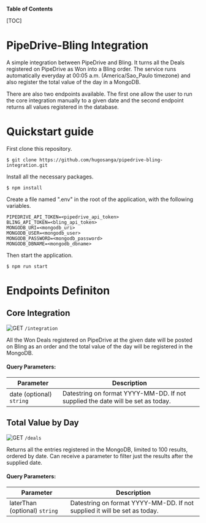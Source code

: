 **Table of Contents**

[TOC]

# PipeDrive-Bling Integration

A simple integration between PipeDrive and Bling. It turns all the Deals registered on PipeDrive as Won into a Bling order. The service runs automatically everyday at 00:05 a.m. (America/Sao_Paulo timezone) and also register the total value of the day in a MongoDB.

There are also two endpoints available. The first one allow the user to run the core integration manually to a given date and the second endpoint returns all values registered in the database.

# Quickstart guide

First clone this repository.

`$ git clone https://github.com/hugosanga/pipedrive-bling-integration.git`

Install all the necessary packages.

`$ npm install`

Create a file named ".env" in the root of the application, with the following variables.

	PIPEDRIVE_API_TOKEN=<pipedrive_api_token>
	BLING_API_TOKEN=<bling_api_token>
	MONGODB_URI=<mongodb_uri>
	MONGODB_USER=<mongodb_user>
	MONGODB_PASSWORD=<mongodb_password>
	MONGODB_DBNAME=<mongodb_dbname>

Then start the application.

`$ npm run start`

# Endpoints Definiton
## Core Integration
![GET](https://img.shields.io/badge/METHOD-GET-green) `/integration`

All the Won Deals registered on PipeDrive at the given date will be posted on Bling as an order and the total value of the day will be registered in the MongoDB.

<h4><b>Query Parameters:</b></h4>

| Parameter   | Description |
| ------------- | ------------- |
| date (optional) `string` | Datestring on format YYYY-MM-DD. If not supplied the date will be set as today. |

## Total Value by Day
![GET](https://img.shields.io/badge/METHOD-GET-green) `/deals`


Returns all the entries registered in the MongoDB, limited to 100 results, ordered by date. Can receive a parameter to filter just the results after the supplied date.

<h4><b>Query Parameters:</b></h4>

| Parameter   | Description |
| ------------- | ------------- |
| laterThan (optional) `string` | Datestring on format YYYY-MM-DD. If not supplied it will be set as today. |
